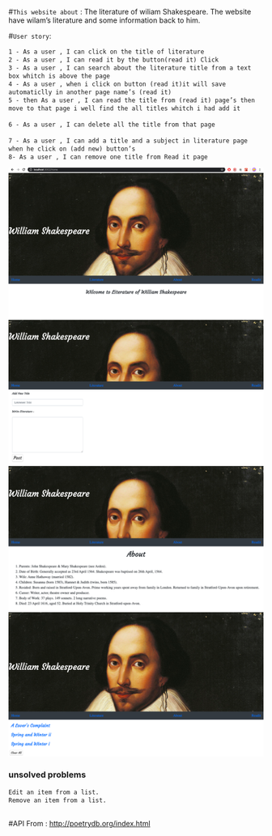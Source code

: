 #`This website about` :
The literature of wiliam Shakespeare. The website have wilam’s literature and some information back to him.

#`User story`:

```
1 - As a user , I can click on the title of literature
2 - As a user , I can read it by the button(read it) Click
3 - As a user , I can search about the literature title from a text box whitch is above the page
4 - As a user , when i click on button (read it)it will save automaticlly in another page name’s (read it)
5 - then As a user , I can read the title from (read it) page’s then move to that page i well find the all titles whitch i had add it

6 - As a user , I can delete all the title from that page

7 - As a user , I can add a title and a subject in literature page when he click on (add new) button’s
8- As a user , I can remove one title from Read it page 
```
![wireframe](1.png)
![wireframe](2.png)
![wireframe](3.png)
![wireframe](4.png)


### unsolved problems

```
Edit an item from a list.
Remove an item from a list.


```


#API From : http://poetrydb.org/index.html
